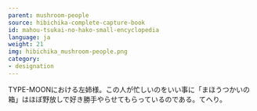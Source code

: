```yaml
---
parent: mushroom-people
source: hibichika-complete-capture-book
id: mahou-tsukai-no-hako-small-encyclopedia
language: ja
weight: 21
img: hibichika_mushroom-people.png
category:
- designation
---
```


TYPE-MOONにおける左姉様。この人が忙しいのをいい事に「まほうつかいの箱」はほぼ野放しで好き勝手やらせてもらっているのである。てへり。
